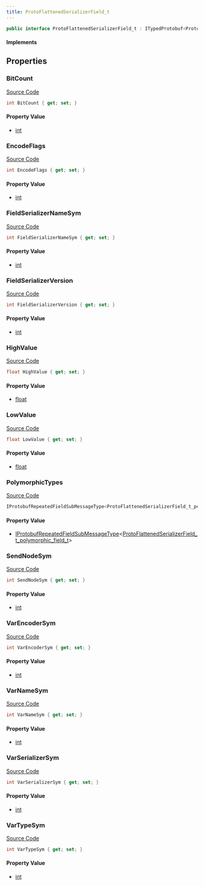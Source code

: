 ```yaml
---
title: ProtoFlattenedSerializerField_t
---
```


```csharp
public interface ProtoFlattenedSerializerField_t : ITypedProtobuf<ProtoFlattenedSerializerField_t>, INativeHandle
```

#### Implements

## Properties

### BitCount

[Source Code](https://github.com/swiftly-solution/swiftlys2/blob/main/managed/src/SwiftlyS2.Generated/Protobufs/Interfaces/ProtoFlattenedSerializerField_t.cs#L19)

```csharp
int BitCount { get; set; }
```

#### Property Value

- [int](https://learn.microsoft.com/dotnet/api/system.int32)

### EncodeFlags

[Source Code](https://github.com/swiftly-solution/swiftlys2/blob/main/managed/src/SwiftlyS2.Generated/Protobufs/Interfaces/ProtoFlattenedSerializerField_t.cs#L28)

```csharp
int EncodeFlags { get; set; }
```

#### Property Value

- [int](https://learn.microsoft.com/dotnet/api/system.int32)

### FieldSerializerNameSym

[Source Code](https://github.com/swiftly-solution/swiftlys2/blob/main/managed/src/SwiftlyS2.Generated/Protobufs/Interfaces/ProtoFlattenedSerializerField_t.cs#L31)

```csharp
int FieldSerializerNameSym { get; set; }
```

#### Property Value

- [int](https://learn.microsoft.com/dotnet/api/system.int32)

### FieldSerializerVersion

[Source Code](https://github.com/swiftly-solution/swiftlys2/blob/main/managed/src/SwiftlyS2.Generated/Protobufs/Interfaces/ProtoFlattenedSerializerField_t.cs#L34)

```csharp
int FieldSerializerVersion { get; set; }
```

#### Property Value

- [int](https://learn.microsoft.com/dotnet/api/system.int32)

### HighValue

[Source Code](https://github.com/swiftly-solution/swiftlys2/blob/main/managed/src/SwiftlyS2.Generated/Protobufs/Interfaces/ProtoFlattenedSerializerField_t.cs#L25)

```csharp
float HighValue { get; set; }
```

#### Property Value

- [float](https://learn.microsoft.com/dotnet/api/system.single)

### LowValue

[Source Code](https://github.com/swiftly-solution/swiftlys2/blob/main/managed/src/SwiftlyS2.Generated/Protobufs/Interfaces/ProtoFlattenedSerializerField_t.cs#L22)

```csharp
float LowValue { get; set; }
```

#### Property Value

- [float](https://learn.microsoft.com/dotnet/api/system.single)

### PolymorphicTypes

[Source Code](https://github.com/swiftly-solution/swiftlys2/blob/main/managed/src/SwiftlyS2.Generated/Protobufs/Interfaces/ProtoFlattenedSerializerField_t.cs#L43)

```csharp
IProtobufRepeatedFieldSubMessageType<ProtoFlattenedSerializerField_t_polymorphic_field_t> PolymorphicTypes { get; }
```

#### Property Value

- [IProtobufRepeatedFieldSubMessageType](/docs/api/shared/netmessages/iprotobufrepeatedfieldsubmessagetype-1)<[ProtoFlattenedSerializerField_t_polymorphic_field_t](/docs/api/shared/protobufdefinitions/protoflattenedserializerfield_t_polymorphic_field_t)>

### SendNodeSym

[Source Code](https://github.com/swiftly-solution/swiftlys2/blob/main/managed/src/SwiftlyS2.Generated/Protobufs/Interfaces/ProtoFlattenedSerializerField_t.cs#L37)

```csharp
int SendNodeSym { get; set; }
```

#### Property Value

- [int](https://learn.microsoft.com/dotnet/api/system.int32)

### VarEncoderSym

[Source Code](https://github.com/swiftly-solution/swiftlys2/blob/main/managed/src/SwiftlyS2.Generated/Protobufs/Interfaces/ProtoFlattenedSerializerField_t.cs#L40)

```csharp
int VarEncoderSym { get; set; }
```

#### Property Value

- [int](https://learn.microsoft.com/dotnet/api/system.int32)

### VarNameSym

[Source Code](https://github.com/swiftly-solution/swiftlys2/blob/main/managed/src/SwiftlyS2.Generated/Protobufs/Interfaces/ProtoFlattenedSerializerField_t.cs#L16)

```csharp
int VarNameSym { get; set; }
```

#### Property Value

- [int](https://learn.microsoft.com/dotnet/api/system.int32)

### VarSerializerSym

[Source Code](https://github.com/swiftly-solution/swiftlys2/blob/main/managed/src/SwiftlyS2.Generated/Protobufs/Interfaces/ProtoFlattenedSerializerField_t.cs#L46)

```csharp
int VarSerializerSym { get; set; }
```

#### Property Value

- [int](https://learn.microsoft.com/dotnet/api/system.int32)

### VarTypeSym

[Source Code](https://github.com/swiftly-solution/swiftlys2/blob/main/managed/src/SwiftlyS2.Generated/Protobufs/Interfaces/ProtoFlattenedSerializerField_t.cs#L13)

```csharp
int VarTypeSym { get; set; }
```

#### Property Value

- [int](https://learn.microsoft.com/dotnet/api/system.int32)

